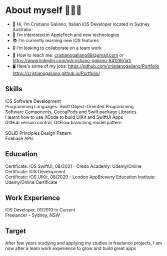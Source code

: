 # About myself 👨🏻‍💻
- 👋 Hi, I’m Cristiano Galiano, Italian iOS Developer located in Sydney Australia
- 👀 I’m interested in AppleTech and new technologies
- 📚 I’m currently learning new iOS features
- 🎖 I’m looking to collaborate on a team work
- 📨 How to reach me: cristianogaliano88@gmail.com or https://www.linkedin.com/in/cristiano-galiano-8412651a1/
- 🖥 Here's some of my jobs: https://github.com/cristianogaliano/Portfolio https://cristianogaliano.github.io/Portfolio/

## Skills
iOS Software Development<br>
Programming Languages: Swift Object-Oriented Programming<br>
Software Components, CocoaPods and Swift package Libraries<br>
I learnt how to use XCode to build UIKit and SwiftUI Apps<br>
GitHub version control, GitFlow branching model pattern<br><br>
SOLID Principles Design Pattern<br>
Firebase APIs<br>

## Education
Certificate: iOS SwiftUI, 08/2021 - Credo Academy: Udemy/Online Certificate: IOS Development<br>
Certificate: iOS UIKit, 08/2020 - London AppBrewery Education Institute: Udemy/Online Certificate<br>

## Work Experience
iOS Developer, 01/2019 to Current<br> 
Freelancer – Sydney, NSW<br>

## Target
After few years studying and applying my studies in freelance projects, I am now after a team work experience to grow and build great apps
